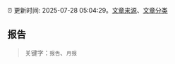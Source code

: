 :alarm_clock: 更新时间: 2025-07-28 05:04:29。[文章来源](/README.md)、[文章分类](/TAGS.md)

## 报告


> 关键字：`报告`、`月报`



